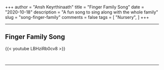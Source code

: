 +++
author = "Ansh Keyrthinaath"
title = "Finger Family Song"
date = "2020-10-18"
description = "A fun song to sing along with the whole family"
slug = "song-finger-family"
comments = false
tags = [
    "Nursery",
]
+++

---

## Finger Family Song

{{< youtube LBHziRb0cv8 >}}

<br>

---
